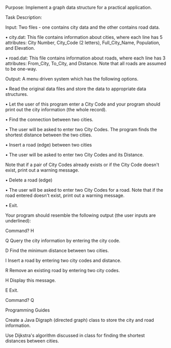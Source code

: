 Purpose: 
Implement a graph data structure for a practical application.



Task Description:

Input: Two files - one contains city data and the other contains road data.

• city.dat: This file contains information about cities, where each line has 5 attributes: City Number, City_Code (2 letters), Full_City_Name, Population, and Elevation.

• road.dat: This file contains information about roads, 
  where each line has 3 attributes: From_City, To_City, and Distance. Note that all roads are assumed to be one-way.
  
Output: A menu driven system which has the following options.

• Read the original data files and store the data to appropriate data structures.

• Let the user of this program enter a City Code and your program should print out the city information (the whole record).

• Find the connection between two cities.

• The user will be asked to enter two City Codes. The program finds the shortest distance between the two cities.

• Insert a road (edge) between two cities

• The user will be asked to enter two City Codes and its Distance. 

  Note that if a pair of City Codes already exists or if the City Code doesn't exist, print out a warning message.
  
• Delete a road (edge)

• The user will be asked to enter two City Codes for a road. Note that if the road entered doesn't exist, print out a warning message.

• Exit.


Your program should resemble the following output (the user inputs are underlined):

Command? H

Q Query the city information by entering the city code.

D Find the minimum distance between two cities.

I Insert a road by entering two city codes and distance.

R Remove an existing road by entering two city codes.

H Display this message.

E Exit.

Command? Q


Programming Guides

Create a Java Digraph (directed graph) class to store the city and road information.

Use Dijkstra's algorithm discussed in class for finding the shortest distances between cities.
